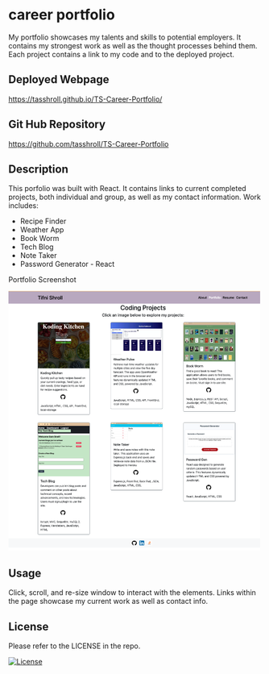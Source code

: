 # career portfolio
My portfolio showcases my talents and skills to potential employers.  It contains my strongest work as well as the thought processes behind them. Each project contains a link to my code and to the deployed project.

## Deployed Webpage

https://tasshroll.github.io/TS-Career-Portfolio/

## Git Hub Repository

https://github.com/tasshroll/TS-Career-Portfolio



## Description
This porfolio was built with React. It contains links to current completed projects, both individual and group, as well as my contact information. 
Work includes:

* Recipe Finder
* Weather App
* Book Worm
* Tech Blog
* Note Taker
* Password Generator - React

Portfolio Screenshot

<img src="src/Assets/images/Portfolio_Project.png" alt="Portfolio Projects" width ="500">

## Usage
Click, scroll, and re-size window to interact with the elements. Links within the page showcase my current work as well as contact info.

## License
Please refer to the LICENSE in the repo.


[![License](https://img.shields.io/badge/License-n/a-n/a.svg)](n/a)

